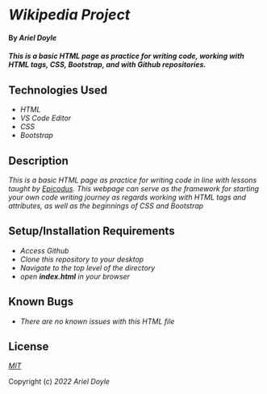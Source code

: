 # _Wikipedia Project_

#### By _Ariel Doyle_

#### _This is a basic HTML page as practice for writing code, working with HTML tags, CSS, Bootstrap, and with Github repositories._

## Technologies Used

* _HTML_
* _VS Code Editor_
* _CSS_
* _Bootstrap_

## Description

_This is a basic HTML page as practice for writing code in line with lessons taught by [Epicodus](https://www.epicodus.com). This webpage can serve as the framework for starting your own code writing journey as regards working with HTML tags and attributes, as well as the beginnings of CSS and Bootstrap_

## Setup/Installation Requirements

* _Access Github_
* _Clone this repository to your desktop_
* _Navigate to the top level of the directory_
* _open **index.html** in your browser_

## Known Bugs

* _There are no known issues with this HTML file_

## License

_[MIT](https://choosealicense.com/licenses/mit/)_

Copyright (c) _2022_ _Ariel Doyle_
